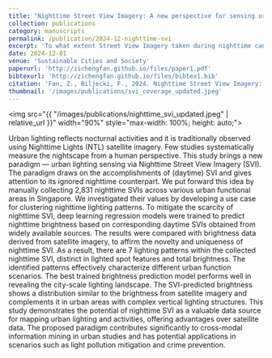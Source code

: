 ```yaml
---
title: "Nighttime Street View Imagery: A new perspective for sensing urban lighting landscape"
collection: publications
category: manuscripts
permalink: /publication/2024-12-nighttime-svi
excerpt: 'To what extent Street View Imagery taken during nighttime can be applied in urban research?'
date: 2024-12-01
venue: 'Sustainable Cities and Society'
paperurl: 'http://zichengfan.github.io/files/paper1.pdf'
bibtexurl: 'http://zichengfan.github.io/files/bibtex1.bib'
citation: 'Fan, Z., Biljecki, F., 2024. Nighttime Street View Imagery: A new perspective for sensing urban lighting landscape. Sustainable Cities and Society 116, 105862. https://doi.org/10.1016/j.scs.2024.105862'
thumbnail: '/images/publications/svi_coverage_updated.jpeg'
---
```


<img src="{{ "/images/publications/nighttime_svi_updated.jpeg" | relative_url }}" width="90%" style="max-width: 100%; height: auto;">

Urban lighting reflects nocturnal activities and it is traditionally observed using Nighttime Lights (NTL) satellite imagery. Few studies systematically measure the nightscape from a human perspective. This study brings a new paradigm — urban lighting sensing via Nighttime Street View Imagery (SVI). The paradigm draws on the accomplishments of (daytime) SVI and gives attention to its ignored nighttime counterpart. We put forward this idea by manually collecting 2,831 nighttime SVIs across various urban functional areas in Singapore. We investigated their values by developing a use case for clustering nighttime lighting patterns. To mitigate the scarcity of nighttime SVI, deep learning regression models were trained to predict nighttime brightness based on corresponding daytime SVIs obtained from widely available sources. The results were compared with brightness data derived from satellite imagery, to affirm the novelty and uniqueness of nighttime SVI. As a result, there are 7 lighting patterns within the collected nighttime SVI, distinct in lighted spot features and total brightness. The identified patterns effectively characterize different urban function scenarios. The best trained brightness prediction model performs well in revealing the city-scale lighting landscape. The SVI-predicted brightness shows a distribution similar to the brightness from satellite imagery and complements it in urban areas with complex vertical lighting structures. This study demonstrates the potential of nighttime SVI as a valuable data source for mapping urban lighting and activities, offering advantages over satellite data. The proposed paradigm contributes significantly to cross-modal information mining in urban studies and has potential applications in scenarios such as light pollution mitigation and crime prevention.
